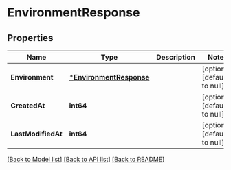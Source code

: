 # EnvironmentResponse

## Properties
Name | Type | Description | Notes
------------ | ------------- | ------------- | -------------
**Environment** | [***EnvironmentResponse**](EnvironmentResponse.md) |  | [optional] [default to null]
**CreatedAt** | **int64** |  | [optional] [default to null]
**LastModifiedAt** | **int64** |  | [optional] [default to null]

[[Back to Model list]](../README.md#documentation-for-models) [[Back to API list]](../README.md#documentation-for-api-endpoints) [[Back to README]](../README.md)

